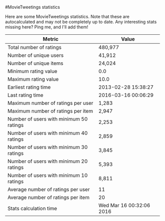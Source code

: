 #MovieTweetings statistics

Here are some MovieTweetings statistics. Note that these are autocalculated and may not be completely up to date. Any interesting stats missing here? Ping me, and I'll add them!

Metric | Value
--- | ---
Total number of ratings                 | 480,977
Number of unique users                  | 41,912
Number of unique items                  | 24,024
Minimum rating value                    | 0.0
Maximum rating value                    | 10.0
Earliest rating time                    | 2013-02-28 15:38:27
Last rating time                        | 2016-03-16 00:06:29
Maximum number of ratings per user      | 1,283
Maximum number of ratings per item      | 2,947
Number of users with minimum 50 ratings | 2,253
Number of users with minimum 40 ratings | 2,859
Number of users with minimum 30 ratings | 3,845
Number of users with minimum 20 ratings | 5,393
Number of users with minimum 10 ratings | 8,811
Average number of ratings per user      | 11
Average number of ratings per item      | 20
Stats calculation time                  | Wed Mar 16 00:32:06 2016

